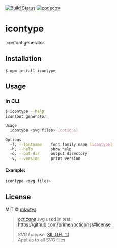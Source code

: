 [![Build Status](https://travis-ci.org/mkwtys/icontype.svg?branch=master)](https://travis-ci.org/mkwtys/icontype)
[![codecov](https://codecov.io/gh/mkwtys/icontype/branch/master/graph/badge.svg)](https://codecov.io/gh/mkwtys/icontype)

# icontype

iconfont generator

## Installation

```sh
$ npm install icontype
```

## Usage

### in CLI

```sh
$ icontype --help
iconfont generator

Usage
  icontype <svg files> [options]

Options
  -f, --fontname    font family name [icontype]
  -h, --help        show help
  -o, --out-dir     output directory
  -v, --version     print version
```

#### Example:

```sh
icontype <svg files>
```

## License

MIT © [mkwtys](https://github.com/mkwtys)


> [octicons](https://github.com/primer/octicons/) svg used in test.  
> https://github.com/primer/octicons/#license
>
> _SVG License:_ [SIL OFL 1.1](http://scripts.sil.org/OFL)  
> Applies to all SVG files
